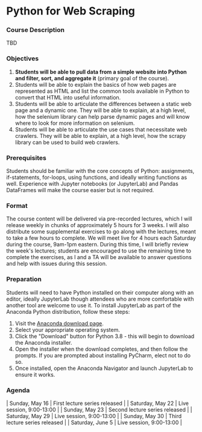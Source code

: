 # Python for Web Scraping

### Course Description

TBD

### Objectives

1. **Students will be able to pull data from a simple website into Python and filter, sort, and aggregate it** (primary goal of the course).
2. Students will be able to explain the basics of how web pages are represented as HTML and list the common tools available in Python to convert that HTML into useful information.
3. Students will be able to articulate the differences between a static web page and a dynamic one. They will be able to explain, at a high level, how the selenium library can help parse dynamic pages and will know where to look for more information on selenium.
4. Students will be able to articulate the use cases that necessitate web crawlers. They will be able to explain, at a high level, how the scrapy library can be used to build web crawlers.

### Prerequisites

Students should be familiar with the core concepts of Python: assignments, if-statements, for-loops, using functions, and ideally writing functions as well.
Experience with Jupyter notebooks (or JupyterLab) and Pandas DataFrames will make the course easier but is not required.

### Format

The course content will be delivered via pre-recorded lectures, which I will release weekly in chunks of approximately 5 hours for 3 weeks.
I will also distribute some supplemental exercises to go along with the lectures, meant to take a few hours to complete.
We will meet live for 4 hours each Saturday during the course, 9am-1pm eastern.
During this time, I will briefly review the week's lectures; students are encouraged to use the remaining time to complete the exercises, as I and a TA will be available to answer questions and help with issues during this session.

### Preparation

Students will need to have Python installed on their computer along with an editor, ideally JupyterLab though attendees who are more comfortable with another tool are welcome to use it.
To install JupyterLab as part of the Anaconda Python distribution, follow these steps:

1. Visit the [Anaconda download page](https://www.anaconda.com/products/individual).
2. Select your appropriate operating system.
3. Click the "Download" button for Python 3.8 - this will begin to download the Anaconda installer.
4. Open the installer when the download completes, and then follow the prompts. If you are prompted about installing PyCharm, elect not to do so.
5. Once installed, open the Anaconda Navigator and launch JupyterLab to ensure it works.

### Agenda

| Sunday, May 16 | First lecture series released |
| Saturday, May 22 | Live session, 9:00-13:00 |
| Sunday, May 23 | Second lecture series released |
| Saturday, May 29 | Live session, 9:00-13:00 |
| Sunday, May 30 | Third lecture series released |
| Saturday, June 5 | Live session, 9:00-13:00 |
